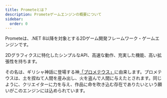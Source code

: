 ```yaml
---
title: Prometeとは？
description: Prometeゲームエンジンの概要について
sidebar:
  order: 0
---
```


Prometeは、.NET 8以降を対象とする2Dゲーム開発フレームワーク・ゲームエンジンです。

2Dグラフィクスに特化したシンプルなAPI、高速な動作、充実した機能、高い拡張性を持ちます。

その名は、ギリシャ神話に登場する神[「プロメテウス」](https://ja.wikipedia.org/wiki/%E3%83%97%E3%83%AD%E3%83%A1%E3%83%86%E3%82%A6%E3%82%B9)に由来します。プロメテウスは、土を捏ねて人間を産み出し、火を盗んで人間に与えたとされます。同じように、クリエイターに力を与え、作品に命を吹き込む存在でありたいという願いがこのエンジンには込められています。
